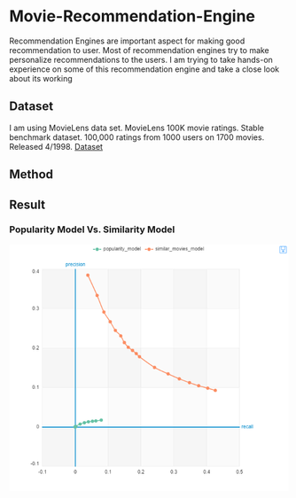 # Movie-Recommendation-Engine

Recommendation Engines are important aspect for making good recommendation to user. Most of recommendation engines try to make personalize recommendations to the users.
I am trying to take hands-on experience on some of this recommendation engine and take a close look about its working

## Dataset
I am using MovieLens data set. MovieLens 100K movie ratings. Stable benchmark dataset. 100,000 ratings from 1000 users on 1700 movies. Released 4/1998.
[Dataset](https://grouplens.org/datasets/movielens/100k/)

## Method


## Result

### Popularity Model Vs. Similarity Model

![alt text](/line_recall_precision.png)


